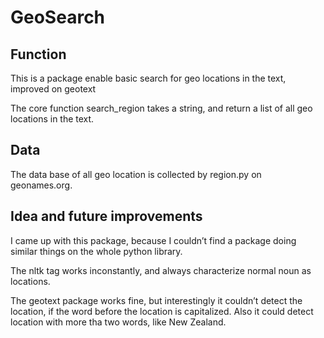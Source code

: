 # GeoSearch


## Function

This is a package enable basic search for geo locations in the text, improved on geotext

The core function search_region takes a string, and return a list of all geo locations in the text. 

## Data

The data base of all geo location is collected by region.py on geonames.org. 

## Idea and future improvements

I came up with this package, because I couldn’t find a package doing similar things on the whole python library. 

The nltk tag works inconstantly, and always characterize normal noun as locations. 

The geotext package works fine, but interestingly it couldn’t detect the location, if the word before the location is capitalized. Also it could detect location with more tha two words, like New Zealand. 
